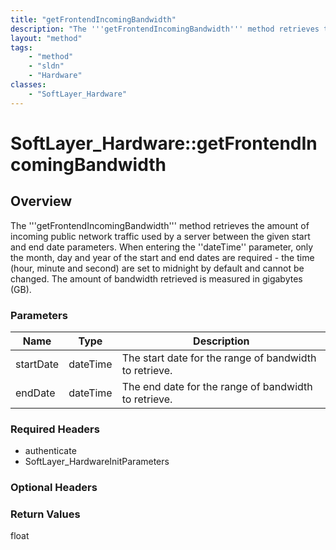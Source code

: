 ```yaml
---
title: "getFrontendIncomingBandwidth"
description: "The '''getFrontendIncomingBandwidth''' method retrieves the amount of incoming public network traffic used by a server b... "
layout: "method"
tags:
    - "method"
    - "sldn"
    - "Hardware"
classes:
    - "SoftLayer_Hardware"
---
```

# SoftLayer_Hardware::getFrontendIncomingBandwidth
## Overview 
The '''getFrontendIncomingBandwidth''' method retrieves the amount of incoming public network traffic used by a server between the given start and end date parameters. When entering the ''dateTime'' parameter, only the month, day and year of the start and end dates are required - the time (hour, minute and second) are set to midnight by default and cannot be changed. The amount of bandwidth retrieved is measured in gigabytes (GB). 

### Parameters 
|Name | Type | Description |
| --- | --- | --- |
|startDate| dateTime| The start date for the range of bandwidth to retrieve.|
|endDate| dateTime| The end date for the range of bandwidth to retrieve.|


### Required Headers
* authenticate
* SoftLayer_HardwareInitParameters

### Optional Headers

### Return Values
float

